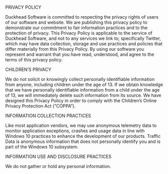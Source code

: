 PRIVACY POLICY

Duckhead Software is committed to respecting the privacy rights of users of our software and website. 
We are publishing this privacy policy to demonstrate our commitment to fair information practices and to the protection of privacy.
This Privacy Policy is applicable to the service of Duckhead Software, and not to any services we link to; specifically Twitter, which may have data collection, storage and use practices and policies that differ materially from this Privacy Policy. 
By using our software you represent and warrant that you have read, understood, and agree to the terms of this privacy policy.

CHILDREN’S PRIVACY

We do not solicit or knowingly collect personally identifiable information from anyone, including children under the age of 13. 
If we obtain knowledge that we have personally identifiable information from a child under the age of 13, we will immediately delete such information from its source. 
We have designed this Privacy Policy in order to comply with the Children’s Online Privacy Protection Act (“COPPA”).

INFORMATION COLLECTION PRACTICES

Like most application vendors, we may use anonymous telemetry data to monitor application exceptions, crashes and usage data in line with Windows 10 practices to enhance the development of our products. 
Traffic Data is anonymous information that does not personally identify you and is part of the Windows 10 subsystem.

INFORMATION USE AND DISCLOSURE PRACTICES

We do not gather or hold any personal information.
